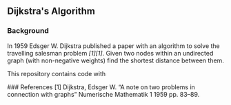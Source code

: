 ## Dijkstra's Algorithm

### Background

In 1959 Edsger W. Dijkstra published a paper with an algorithm to solve the travelling salesman problem <cite>[1][1]</cite>. Given two nodes within an undirected graph (with non-negative weights) find the shortest distance between them.

This repository contains code with 


### References
<a id="1">[1] Dijkstra, Edsger W. 
“A note on two problems in connection with graphs” 
Numerische Mathematik 1
1959
pp. 83–89.</a> 

